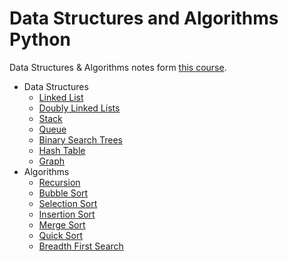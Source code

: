 # Data Structures and Algorithms Python
Data Structures &amp; Algorithms notes form [this course](https://www.udemy.com/course/data-structures-algorithms-python/).
- Data Structures
  - [Linked List](https://github.com/kaanakgundogdu/Data-Structures-and-Algorithms-Python/tree/main/01-Linked-List)
  - [Doubly Linked Lists](https://github.com/kaanakgundogdu/Data-Structures-and-Algorithms-Python/tree/main/02-Doubly-Linked-Lists)
  - [Stack](https://github.com/kaanakgundogdu/Data-Structures-and-Algorithms-Python/tree/main/03-Stack)
  - [Queue](https://github.com/kaanakgundogdu/Data-Structures-and-Algorithms-Python/tree/main/04-Queue)
  - [Binary Search Trees](https://github.com/kaanakgundogdu/Data-Structures-and-Algorithms-Python/tree/main/05-Binary-Search-Trees)
  - [Hash Table](https://github.com/kaanakgundogdu/Data-Structures-and-Algorithms-Python/tree/main/06-Hash-Table)
  - [Graph](https://github.com/kaanakgundogdu/Data-Structures-and-Algorithms-Python/tree/main/07-Graph)
- Algorithms
  - [Recursion](https://github.com/kaanakgundogdu/Data-Structures-and-Algorithms-Python/tree/main/08-Recursion)
  - [Bubble Sort](https://github.com/kaanakgundogdu/Data-Structures-and-Algorithms-Python/tree/main/09-Bubble-Sort)
  - [Selection Sort](https://github.com/kaanakgundogdu/Data-Structures-and-Algorithms-Python/tree/main/10-Selection-Sort)
  - [Insertion Sort](https://github.com/kaanakgundogdu/Data-Structures-and-Algorithms-Python/tree/main/11-Insertion-Sort)
  - [Merge Sort](https://github.com/kaanakgundogdu/Data-Structures-and-Algorithms-Python/tree/main/12-Merge-Sort)
  - [Quick Sort](https://github.com/kaanakgundogdu/Data-Structures-and-Algorithms-Python/tree/main/13-Quick-Sort)
  - [Breadth First Search](https://github.com/kaanakgundogdu/Data-Structures-and-Algorithms-Python/tree/main/14-Breadth-First-Search)
